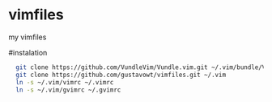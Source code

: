 # vimfiles
my vimfiles

#instalation
```sh
  git clone https://github.com/VundleVim/Vundle.vim.git ~/.vim/bundle/Vundle.vim
  git clone https://github.com/gustavowt/vimfiles.git ~/.vim
  ln -s ~/.vim/vimrc ~/.vimrc
  ln -s ~/.vim/gvimrc ~/.gvimrc
```
